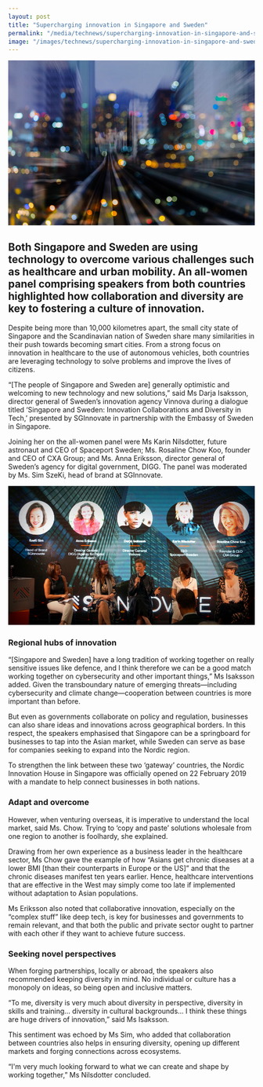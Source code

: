 ```yaml
---
layout: post
title: "Supercharging innovation in Singapore and Sweden"
permalink: "/media/technews/supercharging-innovation-in-singapore-and-sweden"
image: "/images/technews/supercharging-innovation-in-singapore-and-sweden-part1.png"
---
```


![Supercharging innovation in Singapore and Sweden](/images/technews/supercharging-innovation-in-singapore-and-sweden-part1.png)

Both Singapore and Sweden are using technology to overcome various challenges such as healthcare and urban mobility. An all-women panel comprising speakers from both countries highlighted how collaboration and diversity are key to fostering a culture of innovation.
---

Despite being more than 10,000 kilometres apart, the small city state of Singapore and the Scandinavian nation of Sweden share many similarities in their push towards becoming smart cities. From a strong focus on innovation in healthcare to the use of autonomous vehicles, both countries are leveraging technology to solve problems and improve the lives of citizens. 

“[The people of Singapore and Sweden are] generally optimistic and welcoming to new technology and new solutions,” said Ms Darja Isaksson, director general of Sweden’s innovation agency Vinnova during a dialogue titled ‘Singapore and Sweden: Innovation Collaborations and Diversity in Tech,’ presented by SGInnovate in partnership with the Embassy of Sweden in Singapore. 

Joining her on the all-women panel were Ms Karin Nilsdotter, future astronaut and CEO of Spaceport Sweden; Ms. Rosaline Chow Koo, founder and CEO of CXA Group; and Ms. Anna Eriksson, director general of Sweden’s agency for digital government, DIGG. The panel was moderated by Ms. Sim SzeKi, head of brand at SGInnovate. 

![Supercharging innovation in Singapore and Sweden](/images/technews/supercharging-innovation-in-singapore-and-sweden-part2.png)

### **Regional hubs of innovation**

“[Singapore and Sweden] have a long tradition of working together on really sensitive issues like defence, and I think therefore we can be a good match working together on cybersecurity and other important things,” Ms Isaksson added. Given the transboundary nature of emerging threats—including cybersecurity and climate change—cooperation between countries is more important than before.

But even as governments collaborate on policy and regulation, businesses can also share ideas and innovations across geographical borders. In this respect, the speakers emphasised that Singapore can be a springboard for businesses to tap into the Asian market, while Sweden can serve as base for companies seeking to expand into the Nordic region.

To strengthen the link between these two ‘gateway’ countries, the Nordic Innovation House in Singapore was officially opened on 22 February 2019 with a mandate to help connect businesses in both nations.

### **Adapt and overcome**

However, when venturing overseas, it is imperative to understand the local market, said Ms. Chow. Trying to ‘copy and paste’ solutions wholesale from one region to another is foolhardy, she explained.

Drawing from her own experience as a business leader in the healthcare sector, Ms Chow gave the example of how “Asians get chronic diseases at a lower BMI [than their counterparts in Europe or the US]” and that the chronic diseases manifest ten years earlier. Hence, healthcare interventions that are effective in the West may simply come too late if implemented without adaptation to Asian populations.

Ms Eriksson also noted that collaborative innovation, especially on the “complex stuff” like deep tech, is key for businesses and governments to remain relevant, and that both the public and private sector ought to partner with each other if they want to achieve future success.

### **Seeking novel perspectives**

When forging partnerships, locally or abroad, the speakers also recommended keeping diversity in mind. No individual or culture has a monopoly on ideas, so being open and inclusive matters. 

“To me, diversity is very much about diversity in perspective, diversity in skills and training… diversity in cultural backgrounds… I think these things are huge drivers of innovation,” said Ms Isaksson.

This sentiment was echoed by Ms Sim, who added that collaboration between countries also helps in ensuring diversity, opening up different markets and forging connections across ecosystems.

“I'm very much looking forward to what we can create and shape by working together,” Ms Nilsdotter concluded.
